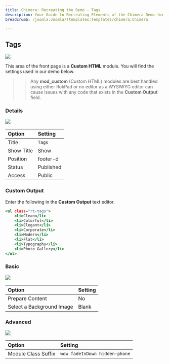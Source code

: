 ```yaml
---
title: Chimera: Recreating the Demo - Tags
description: Your Guide to Recreating Elements of the Chimera Demo for Joomla
breadcrumb: /joomla:Joomla/!templates:Templates/chimera:Chimera

---
```


Tags
-----

![][demo]

This area of the front page is a **Custom HTML** module. You will find the settings used in our demo below.

>> Any **mod_custom** (Custom HTML) modules are best handled using either RokPad or no editor as a WYSIWYG editor can cause issues with any code that exists in the **Custom Output** field.

### Details

![][demo2]

| Option     | Setting   |  
| :--------- | :-------- |  
| Title      | `Tags`    |  
| Show Title | Show      |  
| Position   | footer-d  |  
| Status     | Published |  
| Access     | Public    |  

### Custom Output

Enter the following in the **Custom Output** text editor.

~~~ .html
<ul class="rt-tags">
	<li>Clean</li>
	<li>Colorful</li>
	<li>Elegant</li>
	<li>Corporate</li>
	<li>Modern</li>
	<li>Flat</li>
	<li>Typography</li>
	<li>Photo Gallery</li>
</ul>
~~~

### Basic

![][demo3]

| Option                    | Setting     |
| :----------               | :---------- |
| Prepare Content           | No          |
| Select a Background Image | Blank       |

### Advanced

![][demo4]

| Option              | Setting                       |
| :----------         | :----------                   |
| Module Class Suffix | `wow fadeInDown hidden-phone` |

[demo]: assets/demo_16.jpeg
[demo2]: assets/demo_16a.jpeg
[demo3]: assets/demo_16b.jpeg
[demo4]: assets/demo_16c.jpeg
